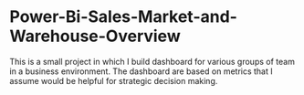 # Power-Bi-Sales-Market-and-Warehouse-Overview
This is a small project in which I build dashboard for various groups of team in a business environment. The dashboard are based on metrics that I assume would be helpful for strategic decision making. 
